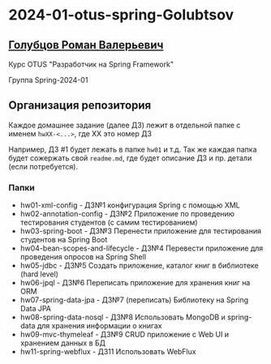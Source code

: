 # 2024-01-otus-spring-Golubtsov


## [Голубцов Роман Валерьевич](https://spb.hh.ru/resume/81e5630fff08b653490039ed1f6f6443323948)

Курс OTUS "Разработчик на Spring Framework"

Группа Spring-2024-01


## Организация репозитория

Каждое домашнее задание (далее ДЗ) лежит в отдельной папке с именем `hwXX-<...>`, где XX это номер ДЗ

Например, ДЗ #1 будет лежать в папке `hw01` и т.д.
Так же каждая папка будет сожержать свой `readme.md`, где будет описание ДЗ и пр. детали (если потребуется).

### Папки
- hw01-xml-config - ДЗ№1 конфигурация Spring с помощью XML
- hw02-annotation-config - ДЗ№2 Приложение по проведению тестирования студентов (с самим тестированием)
- hw03-spring-boot - ДЗ№3 Перенести приложение для тестирования студентов на Spring Boot
- hw04-bean-scopes-and-lifecycle - ДЗ№4 Перевести приложение для проведения опросов на Spring Shell
- hw05-jdbc - ДЗ№5 Создать приложение, каталог книг в библиотеке (hard level)
- hw06-jpql - ДЗ№6 Переписать приложение для хранения книг на ORM
- hw07-spring-data-jpa - ДЗ№7 (переписать) Библиотеку на Spring Data JPA
- hw08-spring-data-nosql - ДЗ№8 Использовать MongoDB и spring-data для хранения информации о книгах
- hw09-mvc-thymeleaf - ДЗ№9 CRUD приложение с Web UI и хранением данных в БД
- hw11-spring-webflux - ДЗ11 Использовать WebFlux
